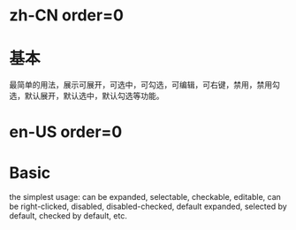# zh-CN order=0

# 基本

最简单的用法，展示可展开，可选中，可勾选，可编辑，可右键，禁用，禁用勾选，默认展开，默认选中，默认勾选等功能。

# en-US order=0

# Basic

the simplest usage: can be expanded, selectable, checkable, editable, can be right-clicked, disabled, disabled-checked, default expanded, selected by default, checked by default, etc.
